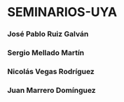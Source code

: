 # SEMINARIOS-UYA
### José Pablo Ruiz Galván
### Sergio Mellado Martín
### Nicolás Vegas Rodríguez
### Juan Marrero Domínguez
